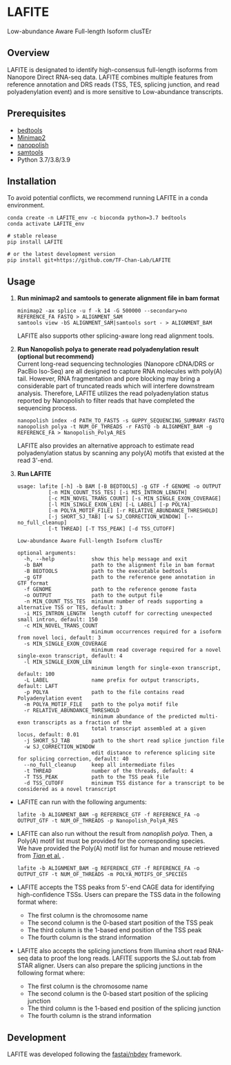 LAFITE
======

Low-abundance Aware Full-length Isoform clusTEr

Overview
--------
LAFITE is designated to identify high-consensus full-length isoforms from Nanopore Direct RNA-seq data. LAFITE combines multiple features from reference annotation and DRS reads (TSS, TES, splicing junction, and read polyadenylation event) and is more sensitive to Low-abundance transcripts.



Prerequisites
-------------
* [bedtools](https://github.com/arq5x/bedtools2)
* [Minimap2](https://github.com/lh3/minimap2)
* [nanopolish](https://github.com/jts/nanopolish)
* [samtools](http://www.htslib.org)
* Python 3.7/3.8/3.9

Installation
------------
To avoid potential conflicts, we recommend running LAFITE in a conda environment.
```
conda create -n LAFITE_env -c bioconda python=3.7 bedtools
conda activate LAFITE_env

# stable release
pip install LAFITE

# or the latest development version 
pip install git+https://github.com/TF-Chan-Lab/LAFITE
```

Usage
-----
1. **Run minimap2 and samtools to generate alignment file in bam format**
	```
	minimap2 -ax splice -u f -k 14 -G 500000 --secondary=no REFERENCE_FA FASTQ > ALIGNMENT_SAM
	samtools view -bS ALIGNMENT_SAM|samtools sort - > ALIGNMENT_BAM
	```
	LAFITE also supports other splicing-aware long read alignment tools.
2. **Run Nanopolish polya to generate read polyadenylation result (optional but recommend)**  
Current long-read sequencing technologies (Nanopore cDNA/DRS or PacBio Iso-Seq) are all designed to capture RNA molecules with poly(A) tail. However, RNA fragmentation and pore blocking may bring a considerable part of truncated reads which will interfere downstream analysis. Therefore, LAFITE utilizes the read polyadenylation status reported by Nanopolish to filter reads that have completed the sequencing process.  

   ```
   nanopolish index -d PATH_TO_FAST5 -s GUPPY_SEQUENCING_SUMMARY FASTQ
   nanopolish polya -t NUM_OF_THREADS -r FASTQ -b ALIGNMENT_BAM -g REFERENCE_FA > Nanopolish_PolyA_RES
   ```
	LAFITE also provides an alternative approach to estimate read polyadenylation status by scanning any poly(A) motifs that existed at the read 3'-end.  

1. **Run LAFITE**  
	```
	usage: lafite [-h] -b BAM [-B BEDTOOLS] -g GTF -f GENOME -o OUTPUT
              [-n MIN_COUNT_TSS_TES] [-i MIS_INTRON_LENGTH]
              [-c MIN_NOVEL_TRANS_COUNT] [-s MIN_SINGLE_EXON_COVERAGE]
              [-l MIN_SINGLE_EXON_LEN] [-L LABEL] [-p POLYA]
              [-m POLYA_MOTIF_FILE] [-r RELATIVE_ABUNDANCE_THRESHOLD]
              [-j SHORT_SJ_TAB] [-w SJ_CORRECTION_WINDOW] [--no_full_cleanup]
              [-t THREAD] [-T TSS_PEAK] [-d TSS_CUTOFF]

	Low-abundance Aware Full-length Isoform clusTEr

	optional arguments:
	  -h, --help            show this help message and exit
	  -b BAM                path to the alignment file in bam format
	  -B BEDTOOLS           path to the executable bedtools
	  -g GTF                path to the reference gene annotation in GTF format
	  -f GENOME             path to the reference genome fasta
	  -o OUTPUT             path to the output file
	  -n MIN_COUNT_TSS_TES  minimum number of reads supporting a alternative TSS or TES, default: 3
	  -i MIS_INTRON_LENGTH  length cutoff for correcting unexpected small intron, default: 150
	  -c MIN_NOVEL_TRANS_COUNT
	                        minimum occurrences required for a isoform from novel loci, default: 3
	  -s MIN_SINGLE_EXON_COVERAGE
	                        minimum read coverage required for a novel single-exon transcript, default: 4
	  -l MIN_SINGLE_EXON_LEN
	                        minimum length for single-exon transcript, default: 100
	  -L LABEL              name prefix for output transcripts, default: LAFT
	  -p POLYA              path to the file contains read Polyadenylation event
	  -m POLYA_MOTIF_FILE   path to the polya motif file
	  -r RELATIVE_ABUNDANCE_THRESHOLD
	                        minimum abundance of the predicted multi-exon transcripts as a fraction of the
							total transcript assembled at a given locus, default: 0.01
	  -j SHORT_SJ_TAB       path to the short read splice junction file
	  -w SJ_CORRECTION_WINDOW
	                        edit distance to reference splicing site for splicing correction, default: 40
	  --no_full_cleanup     keep all intermediate files
	  -t THREAD             number of the threads, default: 4
	  -T TSS_PEAK           path to the TSS peak file
	  -d TSS_CUTOFF         minimum TSS distance for a transcript to be considered as a novel transcript
	```
- LAFITE can run with the following arguments:
   ```
   lafite -b ALIGNMENT_BAM -g REFERENCE_GTF -f REFERENCE_FA -o OUTPUT_GTF -t NUM_OF_THREADS -p Nanopolish_PolyA_RES
   ```
- LAFITE can also run without the result from *nanoplish polya*. Then, a Poly(A) motif list must be provided for the corresponding species.  
   We have provided the Poly(A) motif list for human and mouse retrieved from [*Tian* et al.](https://academic.oup.com/nar/article/33/1/201/2401035) .
   
   ```
   lafite -b ALIGNMENT_BAM -g REFERENCE_GTF -f REFERENCE_FA -o OUTPUT_GTF -t NUM_OF_THREADS -m POLYA_MOTIFS_OF_SPECIES
   ```
- LAFITE accepts the TSS peaks from 5'-end CAGE data for identifying high-confidence TSSs. Users can prepare the TSS data in the following format where:
  - The first column is the chromosome name
  - The second column is the 0-based start position of the TSS peak
  - The third column is the 1-based end position of the TSS peak
  - The fourth column is the strand information  
- LAFITE also accepts the splicing junctions from Illumina short read RNA-seq data to proof the long reads. LAFITE supports the SJ.out.tab from STAR aligner. Users can also prepare the splicing junctions in the following format where:
  - The first column is the chromosome name
  - The second column is the 0-based start position of the splicing junction
  - The third column is the 1-based end position of the splicing junction
  - The fourth column is the strand information  

Development
-----------

LAFITE was developed following the [fastai/nbdev](https://github.com/fastai/nbdev) framework.
